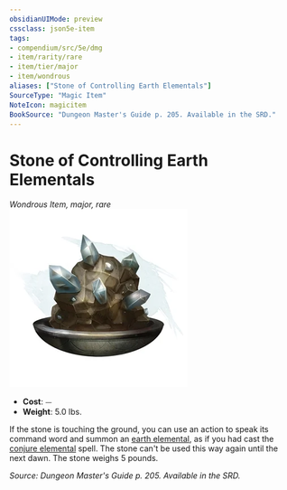 ```yaml
---
obsidianUIMode: preview
cssclass: json5e-item
tags:
- compendium/src/5e/dmg
- item/rarity/rare
- item/tier/major
- item/wondrous
aliases: ["Stone of Controlling Earth Elementals"]
SourceType: "Magic Item"
NoteIcon: magicitem
BookSource: "Dungeon Master's Guide p. 205. Available in the SRD."
---
```

# Stone of Controlling Earth Elementals
*Wondrous Item, major, rare*  
![](https://raw.githubusercontent.com/5etools-mirror-2/5etools-img/main/items/DMG/Stone%20of%20Controlling%20Earth%20Elementals.webp#right)  

- **Cost**: ⏤
- **Weight**: 5.0 lbs.

If the stone is touching the ground, you can use an action to speak its command word and summon an [earth elemental](/2-Mechanics/CLI/bestiary/elemental/earth-elemental.md), as if you had cast the [conjure elemental](/2-Mechanics/CLI/spells/conjure-elemental.md) spell. The stone can't be used this way again until the next dawn. The stone weighs 5 pounds.

*Source: Dungeon Master's Guide p. 205. Available in the SRD.*